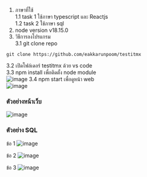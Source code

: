 1. ภาษาที่ใช้ <br> 
  1.1 task 1 ใช้ภาษา typescript และ Reactjs <br>
  1.2 task 2 ใช้ภาษา sql <br>
2. node version v18.15.0
3. วิธีการลงโปรแกรม <br>
 3.1 git clone repo <br>
  ```
  git clone https://github.com/eakkarunpoom/testitmx
  ```
  3.2 เปิดโฟล์เดอร์ testitmx ด้วย vs code <br>
   3.3 npm install เพื่อติดตั้ง node module <br>
    ![image](https://github.com/eakkarunpoom/testitmx/assets/117998772/54f9c69b-f2cb-4c7a-9c39-11710e5d8f0a)
   3.4 npm start เพื่อดูหน้า web <br>
    ![image](https://github.com/eakkarunpoom/testitmx/assets/117998772/d4f79af2-8268-4263-b076-76372c5d2bef)

### ตัวอย่างหน้าเว็บ
![image](https://github.com/eakkarunpoom/testitmx/assets/117998772/1363e0e6-c078-440e-905d-120935203555)

### ตัวอย่าง SQL
ข้อ 1
![image](https://github.com/eakkarunpoom/testitmx/assets/117998772/cf24b12a-321c-4e05-9e82-c80d9c2b8428)

ข้อ 2
![image](https://github.com/eakkarunpoom/testitmx/assets/117998772/ac5557a5-248d-4080-83ce-18d208ac6ab6)

ข้อ 3
![image](https://github.com/eakkarunpoom/testitmx/assets/117998772/277f4c79-26f0-4c1d-9f29-657df5840f59)

